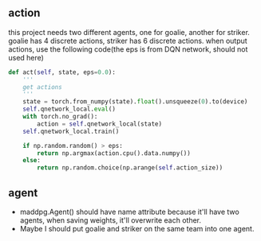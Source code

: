 

## action

this project needs two different agents, one for goalie, another for striker. 
goalie has 4 discrete actions, striker has 6 discrete actions. when output actions, use 
the following code(the eps is from DQN network, should not used here)

```python
def act(self, state, eps=0.0):
    '''
    get actions
    '''
    state = torch.from_numpy(state).float().unsqueeze(0).to(device)
    self.qnetwork_local.eval()
    with torch.no_grad():
        action = self.qnetwork_local(state)
    self.qnetwork_local.train()

    if np.random.random() > eps:
        return np.argmax(action.cpu().data.numpy())
    else:
        return np.random.choice(np.arange(self.action_size))

```

## agent

- maddpg.Agent() should have name attribute because it'll have two agents, when saving 
weights, it'll overwrite each other.
- Maybe I should put goalie and striker on the same team into one agent.